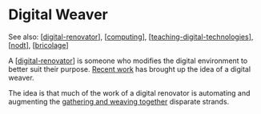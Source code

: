 # Digital Weaver

See also: [[digital-renovator]], [[computing]], [[teaching-digital-technologies]], [[nodt]], [[bricolage]]

A [[digital-renovator]] is someone who modifies the digital environment to better suit their purpose. [Recent work](../../sense/Paper-Ideas/gatherers-weavers-augmenters.md) has brought up the idea of a digital weaver.

The idea is that much of the work of a digital renovator is automating and augmenting the [gathering and weaving together](../CASA/bad_set-casa-gather-weave.md#gathering-weaving-and-epistemic-fluency) disparate strands.





[//begin]: # "Autogenerated link references for markdown compatibility"
[digital-renovator]: digital-renovator "Digital Renovation"
[computing]: computing "Computing"
[teaching-digital-technologies]: <../Teaching/Digital Technologies/teaching-digital-technologies> "Teaching Digital Technologies"
[nodt]: ../nodt/nodt "Nature of Digital Technology"
[bricolage]: ../Bricolage/bricolage "Bricolage"
[//end]: # "Autogenerated link references"